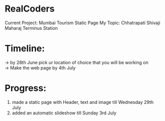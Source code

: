 # RealCoders
Current Project: Mumbai Tourism Static Page
My Topic: Chhatrapati Shivaji Maharaj Terminus Station

# Timeline:
-> by 28th June pick ur location of choice that you will be working on  
-> Make the web page by 4th July

# Progress:
1. made a static page with Header, text and image till Wednesday 29th July
2. added an automatic slideshow till Sunday 3rd July
